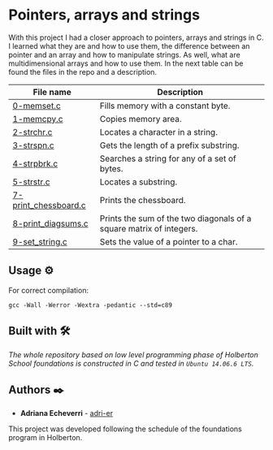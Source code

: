 # Pointers, arrays and strings

With this project I had a closer approach to pointers, arrays and strings in C. I learned what they are and how to use them, the difference between an pointer and an array and how to manipulate strings. As well, what are multidimensional arrays and how to use them. In the next table can be found the files in the repo and a description.

| File name      | Description |
| ----------- | ----------- |
| [0-memset.c](https://github.com/adri-er/holbertonschool-low_level_programming/blob/main/0x07-pointers_arrays_strings/0-memset.c) | Fills memory with a constant byte. |
| [1-memcpy.c](https://github.com/adri-er/holbertonschool-low_level_programming/blob/main/0x07-pointers_arrays_strings/1-memcpy.c) | Copies memory area. |
| [2-strchr.c](https://github.com/adri-er/holbertonschool-low_level_programming/blob/main/0x07-pointers_arrays_strings/2-strchr.c) | Locates a character in a string. |
| [3-strspn.c](https://github.com/adri-er/holbertonschool-low_level_programming/blob/main/0x07-pointers_arrays_strings/3-strspn.c) | Gets the length of a prefix substring. |
| [4-strpbrk.c](https://github.com/adri-er/holbertonschool-low_level_programming/blob/main/0x07-pointers_arrays_strings/4-strpbrk.c) | Searches a string for any of a set of bytes. |
| [5-strstr.c](https://github.com/adri-er/holbertonschool-low_level_programming/blob/main/0x07-pointers_arrays_strings/5-strstr.c) | Locates a substring. |
| [7-print_chessboard.c](https://github.com/adri-er/holbertonschool-low_level_programming/blob/main/0x07-pointers_arrays_strings/7-print_chessboard.c) | Prints the chessboard. |
| [8-print_diagsums.c](https://github.com/adri-er/holbertonschool-low_level_programming/blob/main/0x07-pointers_arrays_strings/8-print_diagsums.c) | Prints the sum of the two diagonals of a square matrix of integers. |
| [9-set_string.c](https://github.com/adri-er/holbertonschool-low_level_programming/blob/main/0x07-pointers_arrays_strings/9-set_string.c) | Sets the value of a pointer to a char. |

## Usage ⚙️

For correct compilation:
```
gcc -Wall -Werror -Wextra -pedantic --std=c89
```

## Built with 🛠️

_The whole repository based on low level programming phase of Holberton School foundations is constructed in C and tested in `Ubuntu 14.06.6 LTS`._

## Authors ✒️

* **Adriana Echeverri** - [adri-er](https://github.com/adri-er)

This project was developed following the schedule of the foundations program in Holberton.
